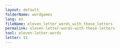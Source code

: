 ```yaml
---
layout: default
folderName: wordgames
lang: en
fileName: eleven_letter_words_with_these_letters
permalink: eleven-letter-words-with-these-letters
tool: eleven-letter-words
letter: 11
---
```

